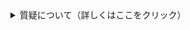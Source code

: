 <details>

<summary>質疑について（詳しくはここをクリック）</summary>

以下は要約ですので、正確な質疑内容は[会議録](./index.md#会議録配布資料)をご参照ください。分かりやすくするため、括弧書きの部分は、実際の質問内容にかなり修正を加えたところもあります。また、簡略化のため、理事者側（市役所側）の答弁から敬語表現を省いている場合があります。実際は理事者側のすべての答弁において、市民に対する敬語表現で回答がなされています。


<div class="q-mark-notes">
<p>私（安竹）の質問＝<i class="fa fa-question-circle hitori yasutake" aria-hidden="true"></i>、意見＝<i class="fa fa-exclamation-circle hitori yasutake" aria-hidden="true"></i><br>
一人会派の会 その他議員の質問＝<i class="fa fa-question-circle hitori" aria-hidden="true"></i>、意見＝<i class="fa fa-exclamation-circle hitori" aria-hidden="true"></i><br>
その他 議員の質問＝：<i class="fa fa-question-circle-o" aria-hidden="true"></i>、意見＝<i class="fa fa-exclamation-circle" aria-hidden="true"></i></p>
</div>

</details>